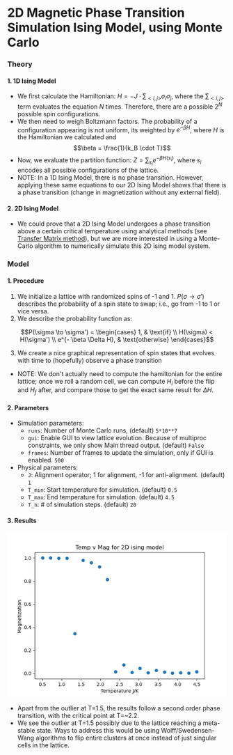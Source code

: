 # 2D Magnetic Phase Transition Simulation Ising Model, using Monte Carlo
### Theory
#### 1. 1D Ising Model
- We first calculate the Hamiltonian: $H=-J \cdot \sum_{<i,j>}\sigma_i\sigma_j$, where
the $\sum_{<i,j>}$ term evaluates the equation $N$ times. Therefore, there are a possible $2^N$ 
possible spin configurations. 
- We then need to weigh Boltzmann factors. The probability of a configuration appearing is not
uniform, its weighted by $e^{- \beta H}$, where $H$ is the Hamiltonian we calculated and $$\beta = \frac{1}{k_B \cdot T}$$ 
- Now, we evaluate the partition function: $Z = \sum_{s_i}e^{- \beta H(s_i)}$, where $s_i$ encodes all
possible configurations of the lattice.
- NOTE: In a 1D Ising Model, there is no phase transition. However, applying these same equations to
our 2D Ising Model shows that there is a phase transition (change in magnetization without 
any external field).
#### 2. 2D Ising Model
- We could prove that a 2D Ising Model undergoes a phase transition above a certain critical 
temperature using analytical methods (see [Transfer Matrix method](https://en.wikipedia.org/wiki/Ising_model#Two_dimensions)), but we 
are more interested in using a Monte-Carlo algorithm to numerically simulate this 2D ising
model system.

### Model
#### 1. Procedure
1. We initialize a lattice with randomized spins of -1 and 1. $P(\sigma\to\sigma')$ describes the probability 
of a spin state to swap; i.e., go from -1 to 1 or vice versa.
2. We describe the probability function as:

$$P(\sigma \to \sigma') = \begin{cases} 
1, & \text{if} \\ H(\sigma) < H(\sigma') \\ 
e^{- \beta \Delta H}, & \text{otherwise} \end{cases}$$

3. We create a nice graphical representation of spin states that evolves with time to (hopefully) 
observe a phase transition
- NOTE: We don't actually need to compute the hamiltonian for the entire lattice; once we roll a
random cell, we can compute $H_i$ before the flip and $H_f$ after, and compare those to get the exact
same result for $\Delta H$.
#### 2. Parameters
- Simulation parameters:
  * `runs`: Number of Monte Carlo runs, (default) `5*10**7`
  * `gui`: Enable GUI to view lattice evolution. Because of multiproc constraints, we only show Main thread output. (default) `False`
  * `frames`: Number of frames to update the simulation, only if GUI is enabled. `500`
- Physical parameters:
  * `J`: Alignment operator; 1 for alignment, -1 for anti-alignment. (default) `1`
  * `T_min`: Start temperature for simulation. (default) `0.5`
  * `T_max`: End temperature for simulation. (default) `4.5`
  * `T_n`: # of simulation steps. (default) `20`
#### 3. Results
![Phase Transition Diagram](https://github.com/KrishnaSr71/ising-montecarlo/blob/master/Diagram.png)
* Apart from the outlier at T=1.5, the results follow a second order phase transition, with the critical point at T=~2.2.
* We see the outlier at T=1.5 possibly due to the lattice reaching a meta-stable state. Ways to address this would be using Wolff/Swedensen-Wang algorithms to flip entire clusters at once instead of just singular cells in the lattice. 
